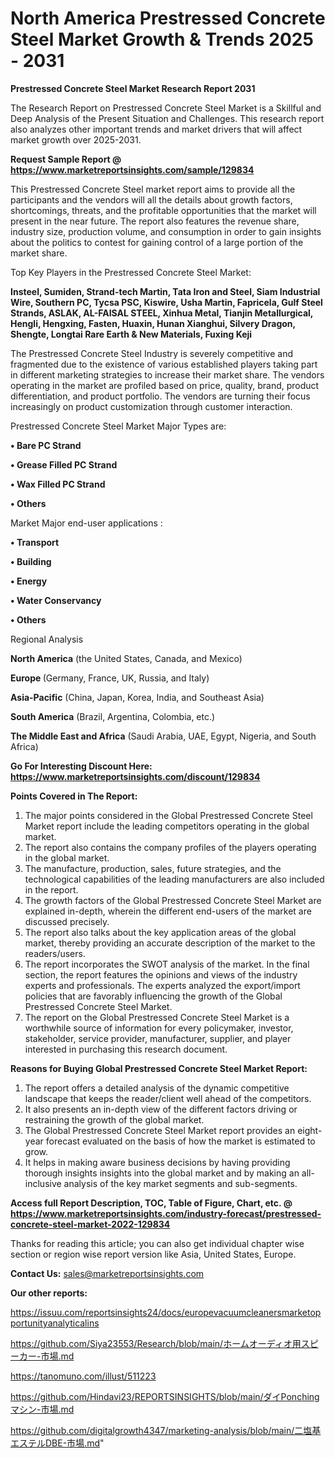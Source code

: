 # North America Prestressed Concrete Steel Market Growth & Trends 2025 - 2031

<strong>Prestressed Concrete Steel Market Research Report 2031</strong>

The Research Report on Prestressed Concrete Steel Market is a Skillful and Deep Analysis of the Present Situation and Challenges. This research report also analyzes other important trends and market drivers that will affect market growth over 2025-2031.

<strong>Request Sample Report @ <a href=https://www.marketreportsinsights.com/sample/129834>https://www.marketreportsinsights.com/sample/129834</a></strong>

This Prestressed Concrete Steel market report aims to provide all the participants and the vendors will all the details about growth factors, shortcomings, threats, and the profitable opportunities that the market will present in the near future. The report also features the revenue share, industry size, production volume, and consumption in order to gain insights about the politics to contest for gaining control of a large portion of the market share.

Top Key Players in the Prestressed Concrete Steel Market:

<strong>Insteel, Sumiden, Strand-tech Martin, Tata Iron and Steel, Siam Industrial Wire, Southern PC, Tycsa PSC, Kiswire, Usha Martin, Fapricela, Gulf Steel Strands, ASLAK, AL-FAISAL STEEL, Xinhua Metal, Tianjin Metallurgical, Hengli, Hengxing, Fasten, Huaxin, Hunan Xianghui, Silvery Dragon, Shengte, Longtai Rare Earth & New Materials, Fuxing Keji</strong>

The Prestressed Concrete Steel Industry is severely competitive and fragmented due to the existence of various established players taking part in different marketing strategies to increase their market share. The vendors operating in the market are profiled based on price, quality, brand, product differentiation, and product portfolio. The vendors are turning their focus increasingly on product customization through customer interaction.

Prestressed Concrete Steel Market Major Types are:

<strong>• Bare PC Strand

• Grease Filled PC Strand

• Wax Filled PC Strand

• Others</strong>

Market Major end-user applications :

<strong>• Transport

• Building

• Energy

• Water Conservancy

• Others</strong>

Regional Analysis

</u><strong><b>North America</b></strong> (the United States, Canada, and Mexico)

<strong><b>Europe </b></strong>(Germany, France, UK, Russia, and Italy)

<strong><b>Asia-Pacific</b></strong> (China, Japan, Korea, India, and Southeast Asia)

<strong><b>South America</b></strong> (Brazil, Argentina, Colombia, etc.)

<strong><b>The Middle East and Africa</b></strong> (Saudi Arabia, UAE, Egypt, Nigeria, and South Africa)

<strong>Go For Interesting Discount Here: <a href=https://www.marketreportsinsights.com/discount/129834>https://www.marketreportsinsights.com/discount/129834</a></strong>

<strong>Points Covered in The Report:</strong>
<ol>
  <li>The major points considered in the Global Prestressed Concrete Steel Market report include the leading competitors operating in the global market.</li>
  <li>The report also contains the company profiles of the players operating in the global market.</li>
  <li>The manufacture, production, sales, future strategies, and the technological capabilities of the leading manufacturers are also included in the report.</li>
  <li>The growth factors of the Global Prestressed Concrete Steel Market are explained in-depth, wherein the different end-users of the market are discussed precisely.</li>
  <li>The report also talks about the key application areas of the global market, thereby providing an accurate description of the market to the readers/users.</li>
  <li>The report incorporates the SWOT analysis of the market. In the final section, the report features the opinions and views of the industry experts and professionals. The experts analyzed the export/import policies that are favorably influencing the growth of the Global Prestressed Concrete Steel Market.</li>
  <li>The report on the Global Prestressed Concrete Steel Market is a worthwhile source of information for every policymaker, investor, stakeholder, service provider, manufacturer, supplier, and player interested in purchasing this research document.</li>
</ol>
<strong>Reasons for Buying Global Prestressed Concrete Steel Market Report:</strong>

<ol>
  <li>The report offers a detailed analysis of the dynamic competitive landscape that keeps the reader/client well ahead of the competitors.</li>
  <li>It also presents an in-depth view of the different factors driving or restraining the growth of the global market.</li>
  <li>The Global Prestressed Concrete Steel Market report provides an eight-year forecast evaluated on the basis of how the market is estimated to grow.</li>
  <li>It helps in making aware business decisions by having providing thorough insights insights into the global market and by making an all-inclusive analysis of the key market segments and sub-segments.</li>
</ol>
<strong>Access full Report Description, TOC, Table of Figure, Chart, etc. @ <a href=https://www.marketreportsinsights.com/industry-forecast/prestressed-concrete-steel-market-2022-129834>https://www.marketreportsinsights.com/industry-forecast/prestressed-concrete-steel-market-2022-129834</a></strong>


Thanks for reading this article; you can also get individual chapter wise section or region wise report version like Asia, United States, Europe.

<strong>Contact Us:</strong>
sales@marketreportsinsights.com

<strong>Our other reports:</strong>

<a href=https://issuu.com/reportsinsights24/docs/europevacuumcleanersmarketopportunityanalyticalins>https://issuu.com/reportsinsights24/docs/europevacuumcleanersmarketopportunityanalyticalins</a>

<a href=https://github.com/Siya23553/Research/blob/main/ホームオーディオ用スピーカー-市場.md>https://github.com/Siya23553/Research/blob/main/ホームオーディオ用スピーカー-市場.md</a>

<a href=https://tanomuno.com/illust/511223>https://tanomuno.com/illust/511223</a>

<a href=https://github.com/Hindavi23/REPORTSINSIGHTS/blob/main/ダイPonchingマシン-市場.md>https://github.com/Hindavi23/REPORTSINSIGHTS/blob/main/ダイPonchingマシン-市場.md</a>

<a href=https://github.com/digitalgrowth4347/marketing-analysis/blob/main/二塩基エステルDBE-市場.md>https://github.com/digitalgrowth4347/marketing-analysis/blob/main/二塩基エステルDBE-市場.md</a>"
